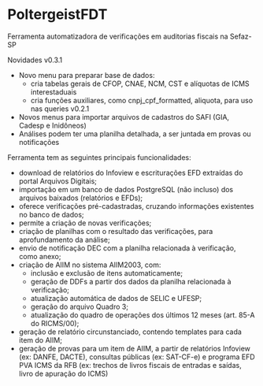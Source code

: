 # PoltergeistFDT
Ferramenta automatizadora de verificações em auditorias fiscais na Sefaz-SP

Novidades
v0.3.1
  - Novo menu para preparar base de dados: 
    - cria tabelas gerais de CFOP, CNAE, NCM, CST e alíquotas de ICMS interestaduais
    - cria funções auxiliares, como cnpj_cpf_formatted, aliquota, para uso nas queries
v0.2.1
  - Novos menus para importar arquivos de cadastros do SAFI (GIA, Cadesp e Inidôneos)
  - Análises podem ter uma planilha detalhada, a ser juntada em provas ou notificações
  
Ferramenta tem as seguintes principais funcionalidades:
  - download de relatórios do Infoview e escriturações EFD extraídas do portal Arquivos Digitais;
  - importação em um banco de dados PostgreSQL (não incluso) dos arquivos baixados (relatórios e EFDs);
  - oferece verificações pré-cadastradas, cruzando informações existentes no banco de dados;
  - permite a criação de novas verificações;
  - criação de planilhas com o resultado das verificações, para aprofundamento da análise;
  - envio de notificação DEC com a planilha relacionada à verificação, como anexo;
  - criação de AIIM no sistema AIIM2003, com:
    - inclusão e exclusão de itens automaticamente;
    - geração de DDFs a partir dos dados da planilha relacionada à verificação;
    - atualização automática de dados de SELIC e UFESP;
    - geração do arquivo Quadro 3;
    - atualização do quadro de operações dos últimos 12 meses (art. 85-A do RICMS/00);
  - geração de relatório circunstanciado, contendo templates para cada item do AIIM;
  - geração de provas para um item de AIIM, a partir de relatórios Infoview (ex: DANFE, DACTE), consultas públicas (ex: SAT-CF-e) e programa EFD PVA ICMS da RFB (ex: trechos de livros fiscais de entradas e saídas, livro de apuração do ICMS)
